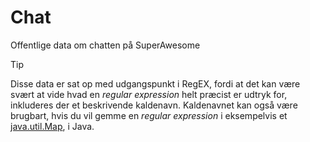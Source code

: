 # Chat
Offentlige data om chatten på SuperAwesome

> [!TIP]
> Disse data er sat op med udgangspunkt i RegEX, fordi at det kan være svært at vide hvad en *regular expression* helt præcist er udtryk for, inkluderes der et beskrivende kaldenavn.
> Kaldenavnet kan også være brugbart, hvis du vil gemme en *regular expression* i eksempelvis et [java.util.Map](https://docs.oracle.com/javase/8/docs/api/java/util/Map.html), i Java.
